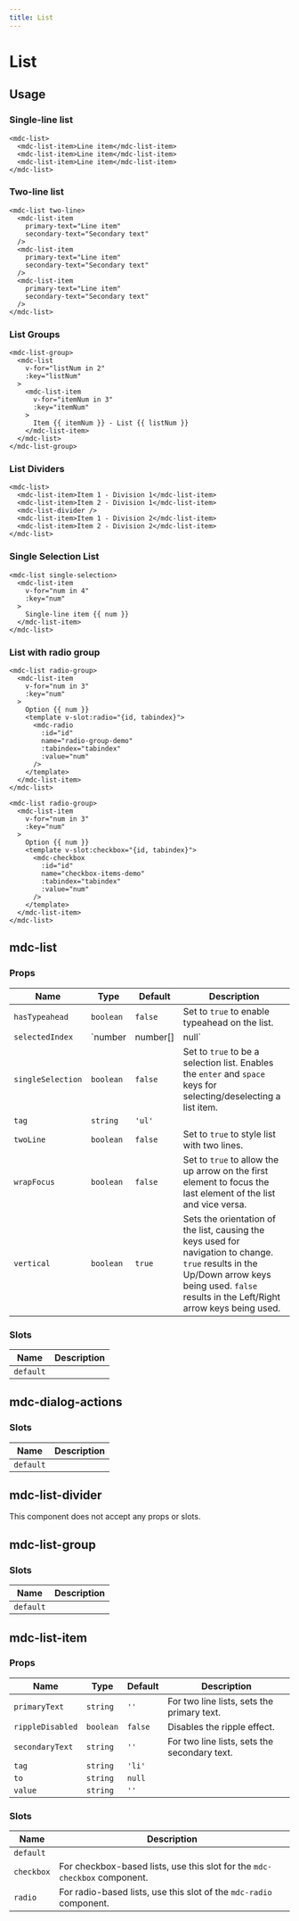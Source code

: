 ```yaml
---
title: List
---
```


# List

<v-list-demo1 />

## Usage

### Single-line list

```vue
<mdc-list>
  <mdc-list-item>Line item</mdc-list-item>
  <mdc-list-item>Line item</mdc-list-item>
  <mdc-list-item>Line item</mdc-list-item>
</mdc-list>
```

### Two-line list

```vue
<mdc-list two-line>
  <mdc-list-item
    primary-text="Line item"
    secondary-text="Secondary text"
  />
  <mdc-list-item
    primary-text="Line item"
    secondary-text="Secondary text"
  />
  <mdc-list-item
    primary-text="Line item"
    secondary-text="Secondary text"
  />
</mdc-list>
```

### List Groups

```vue
<mdc-list-group>
  <mdc-list
    v-for="listNum in 2"
    :key="listNum"
  >
    <mdc-list-item
      v-for="itemNum in 3"
      :key="itemNum"
    >
      Item {{ itemNum }} - List {{ listNum }}
    </mdc-list-item>
  </mdc-list>
</mdc-list-group>
```

### List Dividers

```vue
<mdc-list>
  <mdc-list-item>Item 1 - Division 1</mdc-list-item>
  <mdc-list-item>Item 2 - Division 1</mdc-list-item>
  <mdc-list-divider />
  <mdc-list-item>Item 1 - Division 2</mdc-list-item>
  <mdc-list-item>Item 2 - Division 2</mdc-list-item>
</mdc-list>
```

### Single Selection List

```vue
<mdc-list single-selection>
  <mdc-list-item
    v-for="num in 4"
    :key="num"
  >
    Single-line item {{ num }}
  </mdc-list-item>
</mdc-list>
```

### List with radio group

```vue
<mdc-list radio-group>
  <mdc-list-item
    v-for="num in 3"
    :key="num"
  >
    Option {{ num }}
    <template v-slot:radio="{id, tabindex}">
      <mdc-radio
        :id="id"
        name="radio-group-demo"
        :tabindex="tabindex"
        :value="num"
      />
    </template>
  </mdc-list-item>
</mdc-list>
```

```vue
<mdc-list radio-group>
  <mdc-list-item
    v-for="num in 3"
    :key="num"
  >
    Option {{ num }}
    <template v-slot:checkbox="{id, tabindex}">
      <mdc-checkbox
        :id="id"
        name="checkbox-items-demo"
        :tabindex="tabindex"
        :value="num"
      />
    </template>
  </mdc-list-item>
</mdc-list>
```

## mdc-list

### Props

| Name | Type | Default | Description |
| ---- | ---- | ------- | ----------- |
| `hasTypeahead` | `boolean` | `false` | Set to `true` to enable typeahead on the list. |
| `selectedIndex` | `number | number[] | null` | `null` | Sets the selection state to given index or list of indexes if it is a checkbox-based list. |
| `singleSelection` | `boolean` | `false` | Set to `true` to be a selection list. Enables the `enter` and `space` keys for selecting/deselecting a list item. |
| `tag` | `string` | `'ul'` |
| `twoLine` | `boolean` | `false` | Set to `true` to style list with two lines. |
| `wrapFocus` | `boolean` | `false` | Set to `true` to allow the up arrow on the first element to focus the last element of the list and vice versa. |
| `vertical` | `boolean` | `true` | Sets the orientation of the list, causing the keys used for navigation to change. `true` results in the Up/Down arrow keys being used. `false` results in the Left/Right arrow keys being used. |

### Slots

| Name | Description |
| ---- | ------------|
| `default` |

## mdc-dialog-actions

### Slots

| Name | Description |
| ---- | ------------|
| `default` |

## mdc-list-divider

This component does not accept any props or slots.

## mdc-list-group

### Slots

| Name | Description |
| ---- | ------------|
| `default` |

## mdc-list-item

### Props

| Name | Type | Default | Description |
| ---- | ---- | ------- | ----------- |
| `primaryText` | `string` | `''` | For two line lists, sets the primary text. |
| `rippleDisabled` | `boolean` | `false` | Disables the ripple effect. |
| `secondaryText` | `string` | `''` | For two line lists, sets the secondary text. |
| `tag` | `string` | `'li'` |
| `to` | `string` | `null` |
| `value` | `string` | `''` |

### Slots

| Name | Description |
| ---- | ------------|
| `default` |
| `checkbox` | For checkbox-based lists, use this slot for the `mdc-checkbox` component. |
| `radio` | For radio-based lists, use this slot of the `mdc-radio` component. |
